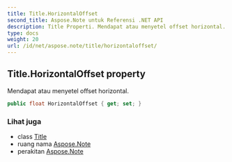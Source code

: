 ```yaml
---
title: Title.HorizontalOffset
second_title: Aspose.Note untuk Referensi .NET API
description: Title Properti. Mendapat atau menyetel offset horizontal.
type: docs
weight: 20
url: /id/net/aspose.note/title/horizontaloffset/
---
```

## Title.HorizontalOffset property

Mendapat atau menyetel offset horizontal.

```csharp
public float HorizontalOffset { get; set; }
```

### Lihat juga

* class [Title](../)
* ruang nama [Aspose.Note](../../title/)
* perakitan [Aspose.Note](../../../)


